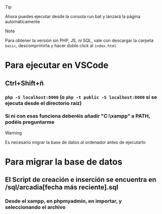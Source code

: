 >[!TIP]
>Ahora puedes ejecutar desde la consola run.bat y lanzará la página automáticamente

>[!NOTE]
>Para obtener la versión sin PHP, JS, ni SQL, vale con descargar
>la carpeta `basic`, descomprimirla y hacer doble click al `index.html`


# Para ejecutar en VSCode

## Ctrl+Shift+ñ

### `php -S localhost:8000` (o `php -t public -S localhost:8080` si se ejecuta desde el directorio raíz)

### **Si ni con esas funciona deberéis añadir "C:\xampp\" a PATH, podéis preguntarme**

>[!WARNING]
>Es necesario migrar la base de datos al ordenador antes de ejecutarlo

# Para migrar la base de datos

## El Script de creación e inserción se encuentra en /sql/arcadia[fecha más reciente].sql

### Desde el xampp, en phpmyadmin, en importar, y seleccionando el archivo

